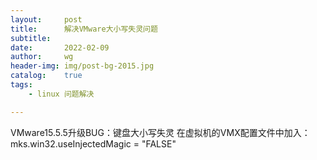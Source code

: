 ```yaml
---
layout:     post   				   
title:      解决VMware大小写失灵问题		        
subtitle:                           
date:       2022-02-09 				
author:     wg 						
header-img: img/post-bg-2015.jpg 	
catalog: 	true 						
tags:								
    - linux 问题解决

---
```


VMware15.5.5升级BUG：键盘大小写失灵
在虚拟机的VMX配置文件中加入：mks.win32.useInjectedMagic = "FALSE"








